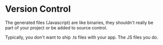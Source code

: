 # Version Control

The generated files (Javascript) are like binaries, they shouldn't really be part of your project or be added to source control.

Typically, you don't want to ship .ts files with your app. The JS files you do. 